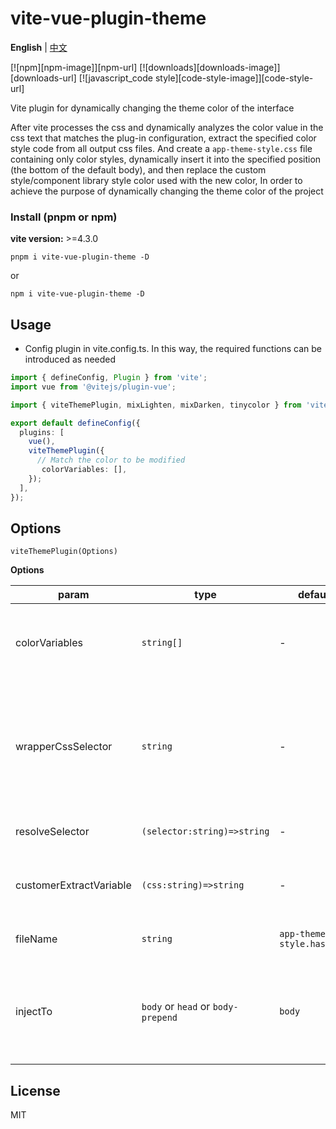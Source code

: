 # vite-vue-plugin-theme

**English** | [中文](./README.zh_CN.md)

[![npm][npm-image]][npm-url] [![downloads][downloads-image]][downloads-url] [![javascript_code style][code-style-image]][code-style-url]

Vite plugin for dynamically changing the theme color of the interface

After vite processes the css and dynamically analyzes the color value in the css text that matches the plug-in configuration, extract the specified color style code from all output css files. And create a `app-theme-style.css` file containing only color styles, dynamically insert it into the specified position (the bottom of the default body), and then replace the custom style/component library style color used with the new color, In order to achieve the purpose of dynamically changing the theme color of the project

### Install (pnpm or npm)

**vite version:** >=4.3.0

```
pnpm i vite-vue-plugin-theme -D
```

or

```
npm i vite-vue-plugin-theme -D
```

## Usage

- Config plugin in vite.config.ts. In this way, the required functions can be introduced as needed

```typescript
import { defineConfig, Plugin } from 'vite';
import vue from '@vitejs/plugin-vue';

import { viteThemePlugin, mixLighten, mixDarken, tinycolor } from 'vite-vue-plugin-theme';

export default defineConfig({
  plugins: [
    vue(),
    viteThemePlugin({
      // Match the color to be modified
       colorVariables: [],
    });
  ],
});
```

## Options

`viteThemePlugin(Options)`

**Options**

| param | type | default | desc |
| --- | --- | --- | --- |
| colorVariables | `string[]` | - | If css contains the color value in the array, css will be extracted |
| wrapperCssSelector | `string` | - | Universal outer selector. You can pass in'body' and other selectors to increase the level |
| resolveSelector | `(selector:string)=>string` | - | Custom selector conversion |
| customerExtractVariable | `(css:string)=>string` | - | Custom css matching color extraction logic |
| fileName | `string` | `app-theme-style.hash.css` | File name output after packaging |
| injectTo | `body` or `head` or `body-prepend` | `body` | The css loaded in the production environment is injected into the label body |

## License

MIT
